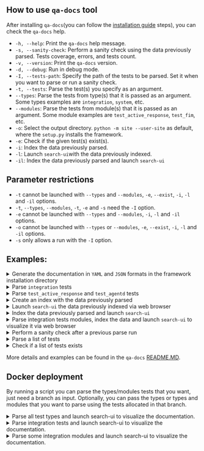 ## How to use `qa-docs` tool

After installing `qa-docs`(you can follow the [installation guide](https://github.com/wazuh/wazuh-qa/wiki/QADOCS-tool-installation-guide)  steps), you can check the `qa-docs` help.

- `-h, --help`: Print the `qa-docs` help message.
- `-s, --sanity-check`: Perform a sanity check using the data previously parsed. Tests coverage, errors, and tests count.
- `-v, --version`: Print the `qa-docs` version.
- `-d, --debug`: Run in debug mode.
- `-I, --tests-path`: Specify the path of the tests to be parsed. Set it when you want to parse or run a sanity check.
- `-t, --tests`: Parse the test(s) you specify as an argument.
- `--types`: Parse the tests from type(s) that it is passed as an argument. Some types examples are `integration`, `system`, etc.
- `--modules`: Parse the tests from module(s) that it is passed as an argument. Some module examples are `test_active_response`, `test_fim`, etc.
- `-o`: Select the output directory. `python -m site --user-site` as default, where the `setup.py` installs the framework.
- `-e`: Check if the given test(s) exist(s).
- `-i`: Index the data previously parsed.
- `-l`: Launch `search-ui`with the data previously indexed.
- `-il`: Index the data previously parsed and launch `search-ui` 

## Parameter restrictions

- `-t` cannot be launched with `--types` and `--modules`, `-e`, `--exist`, `-i`, `-l` and `-il` options.
- `-t`, `--types`, `--modules`, `-t`, `-e` and `-s` need the `-I` option.
- `-e` cannot be launched with `--types` and `--modules`, `-i`, `-l` and `-il` options.
- `-o` cannot be launched with `--types` or `--modules`, `-e`, `--exist`, `-i`, `-l` and `-il` options.
- `-s` only allows a run with the `-I` option.

## Examples:


<details>
<summary>Generate the documentation in <code>YAML</code> and <code>JSON</code> formats in the framework installation directory</summary>

```bash
qa-docs -I /path/to/tests/
```

</details>


<details>
<summary>Parse <code>integration</code> tests</summary>

```bash
qa-docs -I /path/to/tests/ --types integration
```

</details>

<details>
<summary>Parse <code>test_active_response</code> and <code>test_agentd</code> tests</summary>

```bash
qa-docs -I /path/to/tests/ --types integration --modules test_active_response test_agentd
```

</details>

<details>
<summary>Create an index with the data previously parsed</summary>

```bash
qa-docs -i index_name
```

</details>

<details>
<summary>Launch <code>search-ui</code> the data previously indexed via web browser</summary>

```bash
qa-docs -l index_name
```

</details>

<details>
<summary>Index the data previously parsed and launch <code>search-ui</code></summary>

```bash
qa-docs -il index_name
```

</details>

<details>
<summary>Parse integration tests modules, index the data and launch <code>search-ui</code> to visualize it via web browser</summary>

```bash
qa-docs -I /path/to/tests/ --types integration --modules test_active_response test_agentd -il index_name
```

</details>

<details>
<summary>Perform a sanity check after a previous parse run</summary>

```bash
qa-docs -I /path/to/tests/ -s
```

</details>

<details>
<summary>Parse a list of tests</summary>

```bash
qa-docs -I /path/to/tests/ -t test_cache test_general_settings_enabled
```

</details>

<details>
<summary>Check if a list of tests exists</summary>

```bash
qa-docs -I /path/to/tests/ -e test_cache test_general_settings_enabled
```

</details>

More details and examples can be found in the `qa-docs` [README.MD](https://github.com/wazuh/wazuh-qa/tree/1864-qa-docs-fixes/deps/wazuh_testing/wazuh_testing/qa_docs).

## Docker deployment

By running a script you can parse the types/modules tests that you want, just need a branch as input. Optionally, you can pass the types or types and modules that you want to parse using the tests allocated in that branch.

<details>
<summary>Parse all test types and launch search-ui to visualize the documentation.</summary>

```bash
./deploy_qa_docs.sh 1796-migrate-doc-schema-2
```

</details>


<details>
<summary>Parse integration tests and launch search-ui to visualize the documentation.</summary>

```bash
./deploy_qa_docs.sh 1796-migrate-doc-schema-2 integration
```

</details>


<details>
<summary>Parse some integration modules and launch search-ui to visualize the documentation.</summary>

```bash
./deploy_qa_docs.sh 1796-migrate-doc-schema-2 integration test_active_response test_agentd
```

</details>